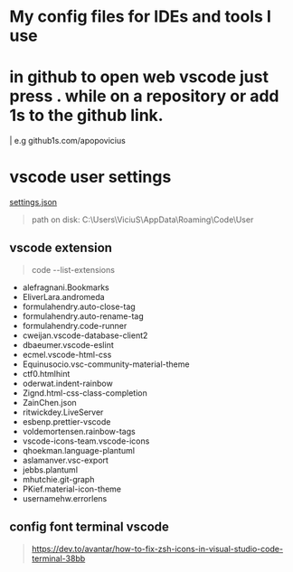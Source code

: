 # My config files for IDEs and tools I use

# in github to open web vscode just press . while on a repository or add 1s to the github link.

| e.g github1s.com/apopovicius

# vscode user settings

[settings.json](https://github.com/apopovicius/pg/blob/master/config/settings.json)

> path on disk: C:\Users\ViciuS\AppData\Roaming\Code\User

## vscode extension

> code --list-extensions

-   alefragnani.Bookmarks
-   EliverLara.andromeda
-   formulahendry.auto-close-tag
-   formulahendry.auto-rename-tag
-   formulahendry.code-runner
-   cweijan.vscode-database-client2
-   dbaeumer.vscode-eslint
-   ecmel.vscode-html-css
-   Equinusocio.vsc-community-material-theme
-   ctf0.htmlhint
-   oderwat.indent-rainbow
-   Zignd.html-css-class-completion
-   ZainChen.json
-   ritwickdey.LiveServer
-   esbenp.prettier-vscode
-   voldemortensen.rainbow-tags
-   vscode-icons-team.vscode-icons
-   qhoekman.language-plantuml
-   aslamanver.vsc-export
-   jebbs.plantuml
-   mhutchie.git-graph
-   PKief.material-icon-theme
-   usernamehw.errorlens

## config font terminal vscode

> https://dev.to/avantar/how-to-fix-zsh-icons-in-visual-studio-code-terminal-38bb
